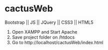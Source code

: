 # cactusWeb
Bootstrap || JS || JQuery || CSS3 || HTML5

1) Open XAMPP and Start Apache
2) Save project folder on /htdocs
3) Go to http://localhost/cactusWeb/index.html
